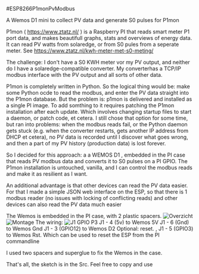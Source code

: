 #ESP8266P1monPvModbus

A Wemos D1 mini to collect PV data and generate S0 pulses for P1mon 

P1mon  ( https://www.ztatz.nl/ ) is a Raspberry PI that reads smart meter P1 port data, and makes beautifull graphs, stats and overviews of energy data.  
It can read PV watts from solaredge, or from S0 pules from a seperate meter. See https://www.ztatz.nl/kwh-meter-met-s0-meting/

The challenge: I don't have a S0 KWH meter vor my PV output, and neither do I have a solaredge-compatible converter. My converterhas a TCP/IP modbus interface with the PV output and all sorts of other data.

P1mon is completely written in Python. So the logical thing would be: make some Python ocde to read the modbus, and enter the PV data straight into the P1mon database.
But the problem is: p1mon is delivered and installed as a single PI image. To add somthing to it requires patching the P1mon installation after each update. Which involves changing startup files to start a daemon, or patch code, et cetera. I still chose that option for some time, but ran into problems:  when the modbus reads fail, or the Python daemon gets stuck (e.g. when the converter restarts, gets another IP address from DHCP et cetera), no PV data is recorded until I discover what goes wrong, and then a part of my PV history (production data) is lost forever. 

So I decided for this approach: a a WEMOS D1 , embedded in the PI case that reads PV modbus data and converts it to S0 pulses on a PI GPIO. The P1mon installation is untouched, vanilla, and I can control the modbus reads and make it as resilient as I want.

An additional advantage is that other devices can read the PV data easier. For that I made a simple JSON web interface on the ESP, so that there is 1 modbus reader (no issues with locking of conflicting reads) and other devices can also read the PV data much easier   

The Wemos is embedded in the PI case, with 2 plastic spacers. 
![Overzicht](https://user-images.githubusercontent.com/80706499/162152017-5d35b2ba-c220-49d5-91f4-9ff5049de672.jpg)
![Montage](https://user-images.githubusercontent.com/80706499/162152091-15ab0248-f15e-4c5b-803f-92fe24e45866.jpg)
The wiring:
![J1 GPIO P3](https://user-images.githubusercontent.com/80706499/162152147-dae0eb5f-651e-4fd1-a4cd-8a8abf5f6cbb.jpg)
J1 - 4 (5v) to Wemos 5V
J1 - 6 (Gnd) to Wemos Gnd
J1 - 3 (GPIO12) to Wemos D2
Optional: reset. , J1 - 5 (GPIO3) to Wemos Rst. Which can be used to reset the ESP from the PI commandline

I used two spacers and superglue to fix the Wemos in the case.


That's all, the sketch is in the Src. Feel free to copy and use



